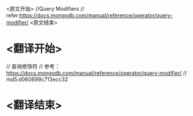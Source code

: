 
<原文开始>
//Query Modifiers
// refer:https://docs.mongodb.com/manual/reference/operator/query-modifier/
<原文结束>

# <翻译开始>
// 查询修饰符
// 参考：https://docs.mongodb.com/manual/reference/operator/query-modifier/
// md5:d060699c713ecc32
# <翻译结束>

